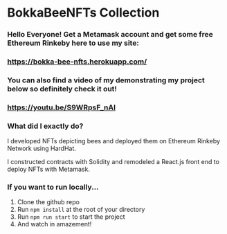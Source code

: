 #  BokkaBeeNFTs Collection

### Hello Everyone! Get a Metamask account and get some free Ethereum Rinkeby here to use my site:

### https://bokka-bee-nfts.herokuapp.com/

### You can also find a video of my demonstrating my project below so definitely check it out!

### https://youtu.be/S9WRpsF_nAI

### What did I exactly do?

I developed NFTs depicting bees and deployed them on Ethereum Rinkeby Network using HardHat.

I constructed contracts with Solidity and remodeled a React.js front end to deploy NFTs with Metamask.

### If you want to run locally...

1. Clone the github repo
2. Run `npm install` at the root of your directory
3. Run `npm run start` to start the project
4. And watch in amazement!

